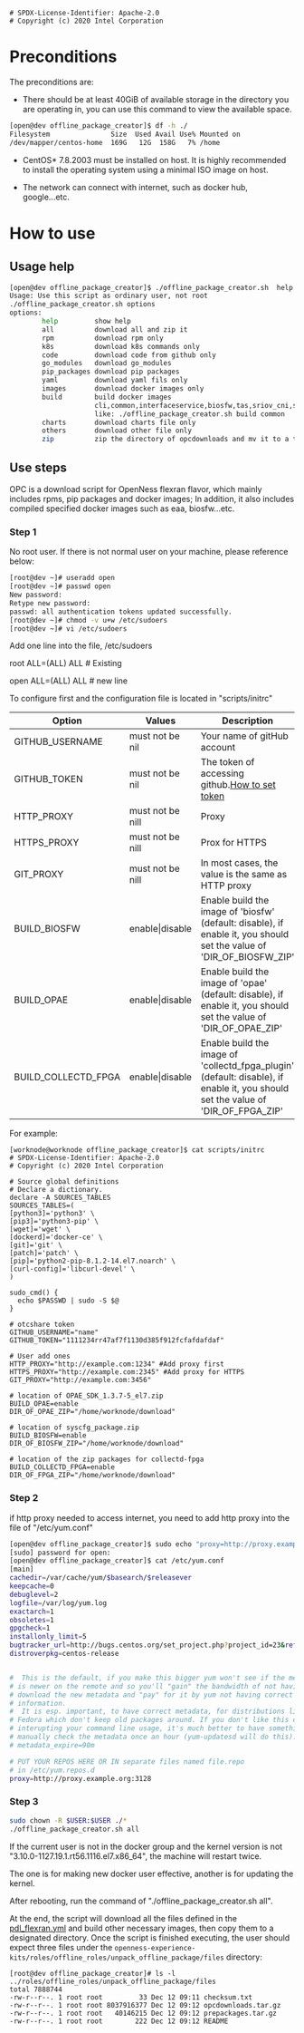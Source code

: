 ```text
# SPDX-License-Identifier: Apache-2.0
# Copyright (c) 2020 Intel Corporation
```
# Preconditions

The preconditions are:

- There should be at least 40GiB of available storage in the directory you are operating in, you can use this command to view the available space.
```sh
[open@dev offline_package_creator]$ df -h ./
Filesystem               Size  Used Avail Use% Mounted on
/dev/mapper/centos-home  169G   12G  158G   7% /home
```
- CentOS\* 7.8.2003 must be installed on host. It is highly recommended to install the operating system using a minimal ISO image on host.

- The network can connect with internet, such as docker hub, google...etc.

# How to use

## Usage help
```sh
[open@dev offline_package_creator]$ ./offline_package_creator.sh  help
Usage: Use this script as ordinary user, not root
./offline_package_creator.sh options
options:
        help         show help
        all          download all and zip it
        rpm          download rpm only
        k8s          download k8s commands only
        code         download code from github only
        go_modules   download go_modules
        pip_packages download pip packages
        yaml         download yaml fils only
        images       download docker images only
        build        build docker images
                     cli,common,interfaceservice,biosfw,tas,sriov_cni,sriov_network,bb_config,rmd,collectd_fpga;all(default)
                     like: ./offline_package_creator.sh build common
        charts       download charts file only
        others       download other file only
        zip          zip the directory of opcdownloads and mv it to a target directory
```

## Use steps

OPC is a download script for OpenNess flexran flavor, which mainly includes rpms, pip packages and docker images; In addition, it also includes compiled specified docker images such as eaa, biosfw...etc.

### Step 1
No root user.
If there is not normal user on your machine, please reference below:
```sh
[root@dev ~]# useradd open
[root@dev ~]# passwd open
New password:
Retype new password:
passwd: all authentication tokens updated successfully.
[root@dev ~]# chmod -v u+w /etc/sudoers
[root@dev ~]# vi /etc/sudoers
```
Add one line into the file, /etc/sudoers

root ALL=(ALL) ALL # Existing

open ALL=(ALL) ALL # new line

To configure first and the configuration file is located in "scripts/initrc"


| Option | Values | Description |
| ------ | ------ | ----------- |
| GITHUB_USERNAME | must not be nil | Your name of gitHub account |
| GITHUB_TOKEN | must not be nil | The token of accessing github.[How to set token](https://docs.github.com/en/free-pro-team@latest/github/authenticating-to-github/creating-a-personal-access-token) |
| HTTP_PROXY | must not be nill | Proxy |
| HTTPS_PROXY | must not be nill | Prox for HTTPS |
| GIT_PROXY | must not be nill | In most cases, the value is the same as HTTP proxy |
| BUILD_BIOSFW | enable\|disable | Enable build the image of 'biosfw' (default: disable), if enable it, you should set the value of 'DIR_OF_BIOSFW_ZIP' |
| BUILD_OPAE | enable\|disable | Enable build the image of 'opae' (default: disable), if enable it, you should set the value of 'DIR_OF_OPAE_ZIP' |
| BUILD_COLLECTD_FPGA | enable\|disable | Enable build the image of 'collectd_fpga_plugin' (default: disable), if enable it, you should set the value of 'DIR_OF_FPGA_ZIP' |

For example:
```shell
[worknode@worknode offline_package_creator]$ cat scripts/initrc
# SPDX-License-Identifier: Apache-2.0
# Copyright (c) 2020 Intel Corporation

# Source global definitions
# Declare a dictionary.
declare -A SOURCES_TABLES
SOURCES_TABLES=(
[python3]='python3' \
[pip3]='python3-pip' \
[wget]='wget' \
[dockerd]='docker-ce' \
[git]='git' \
[patch]='patch' \
[pip]='python2-pip-8.1.2-14.el7.noarch' \
[curl-config]='libcurl-devel' \
)

sudo_cmd() {
  echo $PASSWD | sudo -S $@
}

# otcshare token
GITHUB_USERNAME="name"
GITHUB_TOKEN="1111234rr47af7f1130d385f912fcfafdafdaf"

# User add ones
HTTP_PROXY="http://example.com:1234" #Add proxy first
HTTPS_PROXY="http://example.com:2345" #Add proxy for HTTPS
GIT_PROXY="http://example.com:3456"

# location of OPAE_SDK_1.3.7-5_el7.zip
BUILD_OPAE=enable
DIR_OF_OPAE_ZIP="/home/worknode/download"

# location of syscfg_package.zip
BUILD_BIOSFW=enable
DIR_OF_BIOSFW_ZIP="/home/worknode/download"

# location of the zip packages for collectd-fpga
BUILD_COLLECTD_FPGA=enable
DIR_OF_FPGA_ZIP="/home/worknode/download"
```
### Step 2
if http proxy needed to access internet, you need to add http proxy into the file of "/etc/yum.conf"
```sh
[open@dev offline_package_creator]$ sudo echo "proxy=http://proxy.example.org:3128" >> /etc/yum.conf
[sudo] password for open:
[open@dev offline_package_creator]$ cat /etc/yum.conf
[main]
cachedir=/var/cache/yum/$basearch/$releasever
keepcache=0
debuglevel=2
logfile=/var/log/yum.log
exactarch=1
obsoletes=1
gpgcheck=1
installonly_limit=5
bugtracker_url=http://bugs.centos.org/set_project.php?project_id=23&ref=http://bugs.centos.org/bug_report_page.php?category=yum
distroverpkg=centos-release


#  This is the default, if you make this bigger yum won't see if the metadata
# is newer on the remote and so you'll "gain" the bandwidth of not having to
# download the new metadata and "pay" for it by yum not having correct
# information.
#  It is esp. important, to have correct metadata, for distributions like
# Fedora which don't keep old packages around. If you don't like this checking
# interupting your command line usage, it's much better to have something
# manually check the metadata once an hour (yum-updatesd will do this).
# metadata_expire=90m

# PUT YOUR REPOS HERE OR IN separate files named file.repo
# in /etc/yum.repos.d
proxy=http://proxy.example.org:3128
```

### Step 3

```sh
sudo chown -R $USER:$USER ./*
./offline_package_creator.sh all
```
If the current user is not in the docker group and the kernel version is not "3.10.0-1127.19.1.rt56.1116.el7.x86_64", the machine will restart twice.

The one is for making new docker user effective, another is for updating the kernel.

After rebooting, run the command of "./offline_package_creator.sh all".

At the end, the script will download all the files defined in the [pdl_flexran.yml](https://github.com/otcshare/openness-experience-kits/blob/master/offline_package_creator/package_definition_list/pdl_flexran.yml) and build other necessary images, then copy them to a designated directory. Once the script is finished executing, the user should expect three files under the `openness-experience-kits/roles/offline_roles/unpack_offline_package/files` directory:
```shell
[root@dev offline_package_creator]# ls -l ../roles/offline_roles/unpack_offline_package/files
total 7888744
-rw-r--r--. 1 root root         33 Dec 12 09:11 checksum.txt
-rw-r--r--. 1 root root 8037916377 Dec 12 09:12 opcdownloads.tar.gz
-rw-r--r--. 1 root root   40146215 Dec 12 09:12 prepackages.tar.gz
-rw-r--r--. 1 root root        222 Dec 12 09:12 README
```

